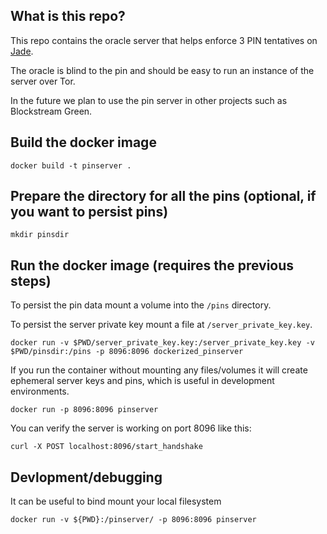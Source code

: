 ## What is this repo?

This repo contains the oracle server that helps enforce 3 PIN tentatives on [Jade](https://github.com/Blockstream/Jade).

The oracle is blind to the pin and should be easy to run an instance of the
server over Tor.

In the future we plan to use the pin server in other projects such as Blockstream
Green.

## Build the docker image

`docker build -t pinserver .`

## Prepare the directory for all the pins (optional, if you want to persist pins)

`mkdir pinsdir`

## Run the docker image (requires the previous steps)

To persist the pin data mount a volume into the `/pins` directory.

To persist the server private key mount a file at `/server_private_key.key`.

`docker run -v $PWD/server_private_key.key:/server_private_key.key -v $PWD/pinsdir:/pins -p 8096:8096 dockerized_pinserver`

If you run the container without mounting any files/volumes it will create ephemeral server keys
and pins, which is useful in development environments.

`docker run -p 8096:8096 pinserver`

You can verify the server is working on port 8096 like this:

`curl -X POST localhost:8096/start_handshake`

## Devlopment/debugging

It can be useful to bind mount your local filesystem

`docker run -v ${PWD}:/pinserver/ -p 8096:8096 pinserver`
